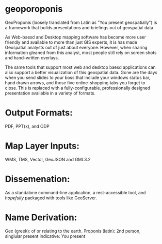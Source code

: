 geoporoponis
=========

GeoProponis (loosely translated from Latin as "You present geospatially") is a framework that builds presentations and briefings out of geospatial data.

As Web-baesd and Desktop mapping software has become more user friendly and available to more than just GIS experts, it is has made Geospatial analysts out of just about everyone.  However, when sharing information gleaned from this analyst, most people still rely on screen shots and hand-written overlays.

The same tools that support most web and desktop baesd applications can also support a better visualization of this geospatial data.  Gone are the days when you send slides to your boss that include your windows status bar, hand drawn arrows, and those five online-shopping tabs you forget to close.  This is replaced with a fully-configurable, professionally designed presentation available in a variety of formats.

Output Formats:
=========
PDF, PPT(x), and ODP

Map Layer Inputs:
=========
WMS, TMS, Vector, GeoJSON and GML3.2

Dissemenation:
=========
As a standalone command-line application, a rest-accessible tool, and *hopefully* packaged with tools like GeoServer.

Name Derivation:
=========
Geo (greek): of or relating to the earth.
Proponis (latin): 2nd person, singlular present indicative: You present
